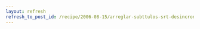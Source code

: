 ```yaml
---
layout: refresh
refresh_to_post_id: /recipe/2006-08-15/arreglar-subttulos-srt-desincronizados
---
```

